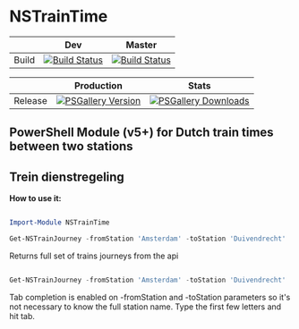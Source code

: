 # NSTrainTime 


|   | Dev | Master |
|----------|----------|----------|
| Build | [![Build Status](https://darkcrystal.visualstudio.com/NSTrainTime/_apis/build/status/whiteken.NSTrainTime?branchName=dev)](https://darkcrystal.visualstudio.com/NSTrainTime/_build/latest?definitionId=4&branchName=dev) | [![Build Status](https://darkcrystal.visualstudio.com/NSTrainTime/_apis/build/status/whiteken.NSTrainTime?branchName=master)](https://darkcrystal.visualstudio.com/NSTrainTime/_build/latest?definitionId=4&branchName=master) |

| | Production | Stats |
|----------|----------|----------|
| Release |[![PSGallery Version](https://img.shields.io/powershellgallery/v/NSTrainTime.svg?style=plastic&label=PowerShell%20Gallery)](https://www.powershellgallery.com/packages/NSTrainTime/) | [![PSGallery Downloads](https://img.shields.io/powershellgallery/dt/NSTrainTime.svg?style=plastic&label=Downloads)](https://www.powershellgallery.com/packages/NSTrainTime/) |

## PowerShell Module (v5+) for Dutch train times between two stations 
## Trein dienstregeling

**How to use it:**

```powershell

Import-Module NSTrainTime

Get-NSTrainJourney -fromStation 'Amsterdam' -toStation 'Duivendrecht'

```

Returns full set of trains journeys from the api

```powershell

Get-NSTrainJourney -fromStation 'Amsterdam' -toStation 'Duivendrecht'

```

Tab completion is enabled on -fromStation and -toStation parameters so it's not necessary to know the full station name.  Type the first few letters and hit tab.
